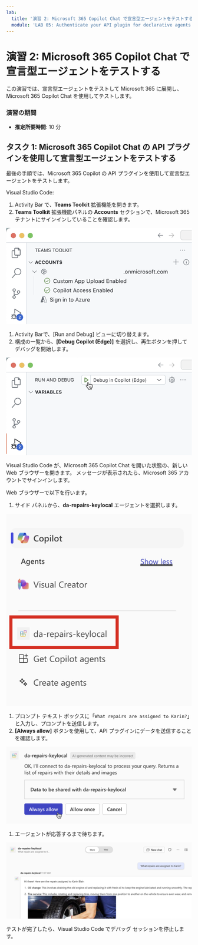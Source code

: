```yaml
---
lab:
  title: '演習 2: Microsoft 365 Copilot Chat で宣言型エージェントをテストする'
  module: 'LAB 05: Authenticate your API plugin for declarative agents with secured APIs'
---
```


# 演習 2: Microsoft 365 Copilot Chat で宣言型エージェントをテストする

この演習では、宣言型エージェントをテストして Microsoft 365 に展開し、Microsoft 365 Copilot Chat を使用してテストします。

### 演習の期間

- **推定所要時間**: 10 分

## タスク 1: Microsoft 365 Copilot Chat の API プラグインを使用して宣言型エージェントをテストする

最後の手順では、Microsoft 365 Copilot の API プラグインを使用して宣言型エージェントをテストします。

Visual Studio Code:

1. Activity Bar で、**Teams Toolkit** 拡張機能を開きます。
1. **Teams Toolkit** 拡張機能パネルの **Accounts** セクションで、Microsoft 365 テナントにサインインしていることを確認します。

  ![Microsoft 365 への接続の状態を示す Teams Toolkit のスクリーンショット。](../media/LAB_05/3-teams-toolkit-account.png)

1. Activity Barで、[Run and Debug] ビューに切り替えます。
1. 構成の一覧から、**[Debug Copilot (Edge)]** を選択し、再生ボタンを押してデバッグを開始します。

  ![Visual Studio Code のデバッグ オプションのスクリーンショット。](../media/LAB_05/3-vs-code-debug.png)

  Visual Studio Code が、Microsoft 365 Copilot Chat を開いた状態の、新しい Web ブラウザーを開きます。 メッセージが表示されたら、Microsoft 365 アカウントでサインインします。

Web ブラウザーで以下を行います。

1. サイド パネルから、**da-repairs-keylocal** エージェントを選択します。

  ![Microsoft 365 Copilot に表示されているカスタム エージェントのスクリーンショット。](../media/LAB_05/3-copilot-agent-sidebar.png)

1. プロンプト テキスト ボックスに「`What repairs are assigned to Karin?`」と入力し、プロンプトを送信します。
1. **[Always allow]** ボタンを使用して、API プラグインにデータを送信することを確認します。

  ![API へのデータ送信を許可するプロンプトのスクリーンショット。](../media/LAB_05/3-allow-data.png)

1. エージェントが応答するまで待ちます。

  ![ユーザーのプロンプトに対するカスタム エージェントの応答のスクリーンショット。](../media/LAB_05/3-copilot-response.png)

テストが完了したら、Visual Studio Code でデバッグ セッションを停止します。